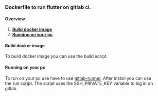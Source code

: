 ### Dockerfile to run flutter on gitlab ci.

#### Overview
1. **[Build docker image](#build-docker-image)**
2. **[Running on your pc](#running-on-your-pc)**

#### Build docker image
To build docker image you can use the build script.

#### Running on your pc
To run on your pc use have to use [gitlab-runner](https://docs.gitlab.com/runner/). After install you can use the run script.
The script uses the SSH_PRIVATE_KEY variable to log in on gitlab.